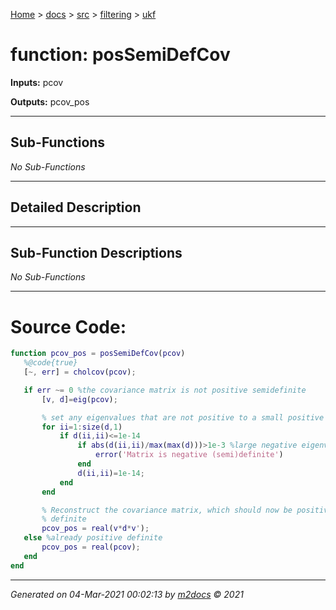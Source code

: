 [Home](../../../index.md) > [docs](../../../docs_index.md) > [src](../../src_index.md) > [filtering](../filtering_index.md) > [ukf](ukf_index.md)  


# function: posSemiDefCov



**Inputs:** pcov

**Outputs:** pcov_pos

 ***

## Sub-Functions

*No Sub-Functions*

 ***

## Detailed Description



 ***

## Sub-Function Descriptions

*No Sub-Functions*

 
 *** 

# Source Code:

 ```matlab 
 function pcov_pos = posSemiDefCov(pcov)
    %@code{true}
    [~, err] = cholcov(pcov);

    if err ~= 0 %the covariance matrix is not positive semidefinite
        [v, d]=eig(pcov);

        % set any eigenvalues that are not positive to a small positive number
        for ii=1:size(d,1)
            if d(ii,ii)<=1e-14
                if abs(d(ii,ii)/max(max(d)))>1e-3 %large negative eigenvalues
                    error('Matrix is negative (semi)definite')
                end
                d(ii,ii)=1e-14;
            end
        end

        % Reconstruct the covariance matrix, which should now be positive
        % definite
        pcov_pos = real(v*d*v');
    else %already positive definite
        pcov_pos = real(pcov);
    end
end 
``` 
 
***

*Generated on 04-Mar-2021 00:02:13 by [m2docs](https://github.com/crgnam-research/m2docs) © 2021*
